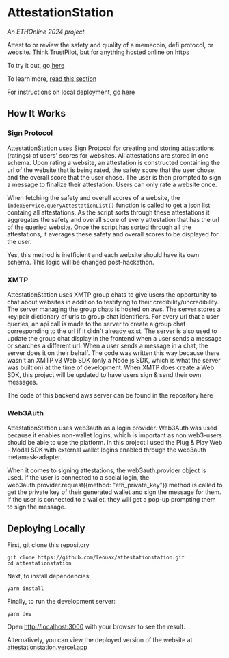 # AttestationStation

*An ETHOnline 2024 project*

Attest to or review the safety and quality of a memecoin, defi protocol, or website. Think TrustPilot, but for anything hosted online on https

To try it out, go [here](https://attestationstation.vercel.app)

To learn more, [read this section](#how-it-works)

For instructions on local deployment, go [here](#deploying-locally)

## How It Works

### Sign Protocol 

AttestationStation uses Sign Protocol for creating and storing attestations (ratings) of users' scores for websites. All attestations are stored in one schema. Upon rating a website, an attestation is constructed containing the url of the website that is being rated, the safety score that the user chose, and the overall score that the user chose. The user is then prompted to sign a message to finalize their attestation. Users can only rate a website once. 

When fetching the safety and overall scores of a website, the ```indexService.queryAttestationList()``` function is called to get a json list containg all attestations. As the script sorts through these attestations it aggregates the safety and overall score of every attestation that has the url of the queried website. Once the script has sorted through all the attestations, it averages these safety and overall scores to be displayed for the user. 

Yes, this method is inefficient and each website should have its own schema. This logic will be changed post-hackathon. 

### XMTP 

AttestationStation uses XMTP group chats to give users the opportunity to chat about websites in addition to testifying to their credibility/uncredibility. The server managing the group chats is hosted on aws. The server stores a key:pair dictionary of urls to group chat identifiers. For every url that a user queries, an api call is made to the server to create a group chat corresponding to the url if it didn't already exist. The server is also used to update the group chat display in the frontend when a user sends a message or searches a different url. When a user sends a message in a chat, the server does it on their behalf. The code was written this way because there wasn't an XMTP v3 Web SDK (only a Node.js SDK, which is what the server was built on) at the time of development. When XMTP does create a Web SDK, this project will be updated to have users sign & send their own messages.  

The code of this backend aws server can be found in the repository here 

### Web3Auth 

AttestationStation uses web3auth as a login provider. Web3Auth was used because it enables non-wallet logins, which is important as non web3-users should be able to use the platform. In this project I used the Plug & Play Web - Modal SDK with external wallet logins enabled through the web3auth metamask-adapter. 

When it comes to signing attestations, the web3auth.provider object is used. If the user is connected to a social login, the web3auth.provider.request({method: "eth_private_key"}) method is called to get the private key of their generated wallet and sign the message for them. If the user is connected to a wallet, they will get a pop-up prompting them to sign the message.


## Deploying Locally 

First, git clone this repository

```
git clone https://github.com/leouax/attestationstation.git
cd attestationstation
```

Next, to install dependencies:

```
yarn install
```

Finally, to run the development server:

```
yarn dev
```

Open [http://localhost:3000](http://localhost:3000) with your browser to see the result.

Alternatively, you can view the deployed version of the website at [attestationstation.vercel.app](https://attestationstation.vercel.app)

